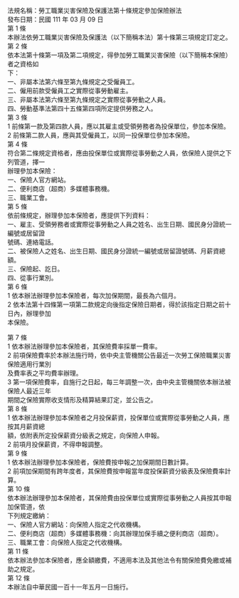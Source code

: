 法規名稱：勞工職業災害保險及保護法第十條規定參加保險辦法  
發布日期：民國 111 年 03 月 09 日  
第 1 條  
本辦法依勞工職業災害保險及保護法（以下簡稱本法）第十條第三項規定訂定之。  
第 2 條  
依本法第十條第一項及第二項規定，得參加勞工職業災害保險（以下簡稱本保險）者之資格如  
下：  
一、非屬本法第六條至第九條規定之受僱員工。  
二、僱用前款受僱員工之實際從事勞動雇主。  
三、非屬本法第六條至第九條規定之實際從事勞動之人員。  
四、勞動基準法第四十五條第四項所定提供勞務之人。  
第 3 條  
1 前條第一款及第四款人員，應以其雇主或受領勞務者為投保單位，參加本保險。  
2 前條第二款人員，應與其受僱員工，以同一投保單位參加本保險。  
第 4 條  
符合第二條規定資格者，應由投保單位或實際從事勞動之人員，依保險人提供之下列管道，擇一  
辦理參加本保險：  
一、保險人官方網站。  
二、便利商店（超商）多媒體事務機。  
三、職業工會。  
第 5 條  
依前條規定，辦理參加本保險者，應提供下列資料：  
一、雇主、受領勞務者或實際從事勞動之人員之姓名、出生日期、國民身分證統一編號或居留證  
號碼、連絡電話。  
二、被保險人之姓名、出生日期、國民身分證統一編號或居留證號碼、月薪資總額。  
三、保險起、訖日。  
四、從事行業別。  
第 6 條  
1 依本辦法辦理參加本保險者，每次加保期間，最長為六個月。  
2 依本法第十四條第一項第二款規定向後指定保險日期者，得於該指定日期之前十日內，辦理參加  
本保險。  


第 7 條  
1 依本辦法辦理參加本保險者，其保險費率採單一費率。  
2 前項保險費率於本辦法施行時，依中央主管機關公告最近一次勞工保險職業災害保險適用行業別  
及費率表之平均費率辦理。  
3 第一項保險費率，自施行之日起，每三年調整一次，由中央主管機關依本辦法被保險人最近三年  
期間之保險實際收支情形及精算結果訂定，並公告之。  
第 8 條  
1 依本辦法辦理參加本保險者之月投保薪資，投保單位或實際從事勞動之人員，應按其月薪資總  
額，依附表所定投保薪資分級表之規定，向保險人申報。  
2 前項月投保薪資，不得申報調整。  
第 9 條  
1 依本辦法辦理參加本保險者，保險費按申報之加保期間日數計算。  
2 前項加保期間有跨年度者，其保險費按申報當年度投保薪資分級表及保險費率計算。  
第 10 條  
依本辦法辦理參加本保險者，其保險費由投保單位或實際從事勞動之人員按其申報加保管道，依  
下列規定繳納：  
一、保險人官方網站：向保險人指定之代收機構。  
二、便利商店（超商）多媒體事務機：向其辦理加保手續之便利商店（超商）。  
三、職業工會：向保險人指定之代收機構。  
第 11 條  
依本辦法參加本保險者，應全額繳費，不適用本法及其他法令有關保險費免繳或補助之規定。  
第 12 條  
本辦法自中華民國一百十一年五月一日施行。  



